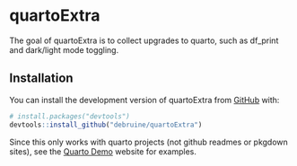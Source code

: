 
<!-- README.md is generated from README.Rmd. Please edit that file -->

# quartoExtra

<!-- badges: start -->
<!-- badges: end -->

The goal of quartoExtra is to collect upgrades to quarto, such as
df_print and dark/light mode toggling.

## Installation

You can install the development version of quartoExtra from
[GitHub](https://github.com/) with:

``` r
# install.packages("devtools")
devtools::install_github("debruine/quartoExtra")
```

Since this only works with quarto projects (not github readmes or
pkgdown sites), see the [Quarto
Demo](https://debruine.github.io/quarto_demo) website for examples.

